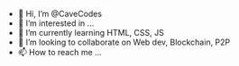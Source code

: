 - 👋 Hi, I’m @CaveCodes
- 👀 I’m interested in ...
- 🌱 I’m currently learning HTML, CSS, JS
- 💞️ I’m looking to collaborate on Web dev, Blockchain, P2P
- 📫 How to reach me ...

<!---
CaveCodes/CaveCodes is a ✨ special ✨ repository because its `README.md` (this file) appears on your GitHub profile.
You can click the Preview link to take a look at your changes.
--->
